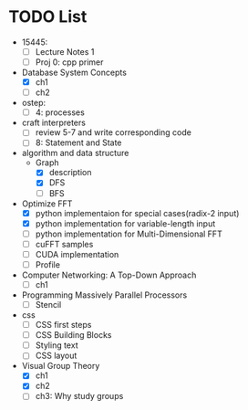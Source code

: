 # TODO List
* 15445:
  * [ ] Lecture Notes 1
  * [ ] Proj 0: cpp primer 
* Database System Concepts
  * [x] ch1
  * [ ] ch2
* ostep:
  * [ ] 4: processes
* craft interpreters
  * [ ] review 5-7 and write corresponding code
  * [ ] 8: Statement and State
* algorithm and data structure
  * Graph
    * [x] description
    * [x] DFS
    * [ ] BFS
* Optimize FFT
  * [x] python implementaion for special cases(radix-2 input)
  * [x] python implementation for variable-length input
  * [ ] python implementation for Multi-Dimensional FFT
  * [ ] cuFFT samples
  * [ ] CUDA implementation
  * [ ] Profile
* Computer Networking: A Top-Down Approach
  * [ ] ch1
* Programming Massively Parallel Processors
  * [ ] Stencil
* css
  * [ ] CSS first steps
  * [ ] CSS Building Blocks
  * [ ] Styling text
  * [ ] CSS layout
* Visual Group Theory
  * [x] ch1
  * [x] ch2
  * [ ] ch3: Why study groups
